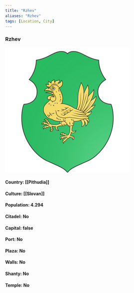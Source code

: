 ```yaml
---
title: "Rzhev"
aliases: "Rzhev"
tags: [Location, City]
---
```

### Rzhev
![](attachment/10ff6600cec2702d7caba30501685967.svg)

#### Country: [[Pithudia]]

#### Culture: [[Slovan]]

#### Population: 4.294

#### Citadel: No

#### Capital: false

#### Port: No

#### Plaza: No

#### Walls: No

#### Shanty: No

#### Temple: No

